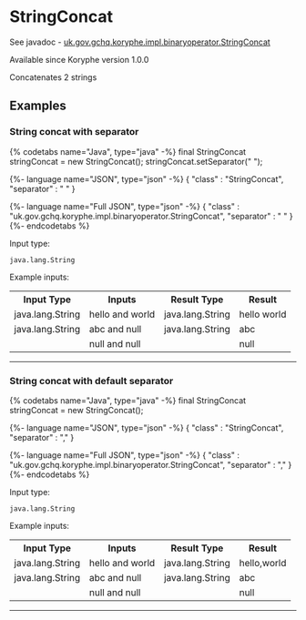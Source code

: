 # StringConcat
See javadoc - [uk.gov.gchq.koryphe.impl.binaryoperator.StringConcat](ref://../../javadoc/koryphe/uk/gov/gchq/koryphe/impl/binaryoperator/StringConcat.html)

Available since Koryphe version 1.0.0

Concatenates 2 strings

## Examples

### String concat with separator


{% codetabs name="Java", type="java" -%}
final StringConcat stringConcat = new StringConcat();
stringConcat.setSeparator(" ");

{%- language name="JSON", type="json" -%}
{
  "class" : "StringConcat",
  "separator" : " "
}

{%- language name="Full JSON", type="json" -%}
{
  "class" : "uk.gov.gchq.koryphe.impl.binaryoperator.StringConcat",
  "separator" : " "
}
{%- endcodetabs %}

Input type:

```
java.lang.String
```

Example inputs:
<table style="display: block;">
<tr><th>Input Type</th><th>Inputs</th><th>Result Type</th><th>Result</th></tr>
<tr><td>java.lang.String</td><td>hello and world</td><td>java.lang.String</td><td>hello world</td></tr>
<tr><td>java.lang.String</td><td>abc and null</td><td>java.lang.String</td><td>abc</td></tr>
<tr><td></td><td>null and null</td><td></td><td>null</td></tr>
</table>

-----------------------------------------------

### String concat with default separator


{% codetabs name="Java", type="java" -%}
final StringConcat stringConcat = new StringConcat();

{%- language name="JSON", type="json" -%}
{
  "class" : "StringConcat",
  "separator" : ","
}

{%- language name="Full JSON", type="json" -%}
{
  "class" : "uk.gov.gchq.koryphe.impl.binaryoperator.StringConcat",
  "separator" : ","
}
{%- endcodetabs %}

Input type:

```
java.lang.String
```

Example inputs:
<table style="display: block;">
<tr><th>Input Type</th><th>Inputs</th><th>Result Type</th><th>Result</th></tr>
<tr><td>java.lang.String</td><td>hello and world</td><td>java.lang.String</td><td>hello,world</td></tr>
<tr><td>java.lang.String</td><td>abc and null</td><td>java.lang.String</td><td>abc</td></tr>
<tr><td></td><td>null and null</td><td></td><td>null</td></tr>
</table>

-----------------------------------------------


